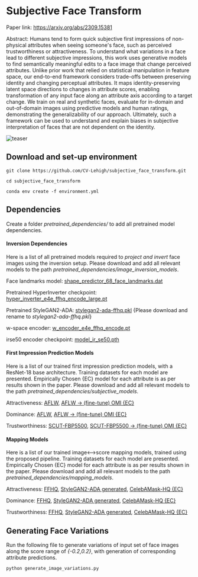 # Subjective Face Transform

Paper link: https://arxiv.org/abs/2309.15381

Abstract: Humans tend to form quick subjective first impressions of non-physical attributes when seeing someone's face, such as perceived trustworthiness or attractiveness. To understand what variations in a face lead to different subjective impressions, this work uses generative models to find semantically meaningful edits to a face image that change perceived attributes. Unlike prior work that relied on statistical manipulation in feature space, our end-to-end framework considers trade-offs between preserving identity and changing perceptual attributes. It maps identity-preserving latent space directions to changes in attribute scores, enabling transformation of any input face along an attribute axis according to a target change. We train on real and synthetic faces, evaluate for in-domain and out-of-domain images using predictive models and human ratings, demonstrating the generalizability of our approach. Ultimately, such a framework can be used to understand and explain biases in subjective interpretation of faces that are not dependent on the identity.

![teaser](teaser.png)

## Download and set-up environment

```
git clone https://github.com/CV-Lehigh/subjective_face_transform.git

cd subjective_face_transform

conda env create -f environment.yml
```

## Dependencies

Create a folder *pretrained_dependencies/* to add all pretrained model dependencies.

#### Inversion Dependencies

Here is a list of all pretrained models required to *project and invert* face images using the inversion setup. Please download and add all relevant models to the path *pretrained_dependencies/image_inversion_models*.

Face landmarks model: [shape_predictor_68_face_landmarks.dat](https://github.com/italojs/facial-landmarks-recognition/blob/master/shape_predictor_68_face_landmarks.dat)

Pretrained HyperInverter checkpoint: [hyper_inverter_e4e_ffhq_encode_large.pt](https://drive.google.com/file/d/1JxKAHk-u4joVq1NmDsVcR_ov-cNWFBSu/view)

Pretrained StyleGAN2-ADA: [stylegan2-ada-ffhq.pkl](https://nvlabs-fi-cdn.nvidia.com/stylegan2-ada-pytorch/pretrained/ffhq.pkl) {Please download and rename to *stylegan2-ada-ffhq.pkl*}

w-space encoder: [w_encoder_e4e_ffhq_encode.pt](https://drive.google.com/file/d/1uVqnXDBujAv4a4TU99SFIwKeAG-H6pzp/view)

irse50 encoder checkpoint: [model_ir_se50.pth](https://drive.google.com/file/d/1KW7bjndL3QG3sxBbZxreGHigcCCpsDgn/view)

#### First Impression Prediction Models

Here is a list of our trained first impression prediction models, with a ResNet-18 base architecture. Training datasets for each model are presented. Empirically Chosen {EC} model for each attribute is as per results shown in the paper. Please download and add all relevant models to the path *pretrained_dependencies/subjective_models*.

Attractiveness: [AFLW](), [AFLW &#8594; (fine-tune) OMI {EC}]()

Dominance: [AFLW](), [AFLW &#8594; (fine-tune) OMI {EC}]()

Trustworthiness: [SCUT-FBP5500](), [SCUT-FBP5500 &#8594; (fine-tune) OMI {EC}]()

#### Mapping Models

Here is a list of our trained image⟷score mapping models, trained using the proposed pipeline. Training datasets for each model are presented. Empirically Chosen {EC} model for each attribute is as per results shown in the paper. Please download and add all relevant models to the path *pretrained_dependencies/mapping_models*.

Attractiveness: [FFHQ](), [StyleGAN2-ADA generated](), [CelebAMask-HQ {EC}]()

Dominance: [FFHQ](), [StyleGAN2-ADA generated](), [CelebAMask-HQ {EC}]()

Trustworthiness: [FFHQ](), [StyleGAN2-ADA generated](), [CelebAMask-HQ {EC}]()

## Generating Face Variations

Run the following file to generate variations of input set of face images along the score range of *{-0.2,0.2}*, with generation of corresponding attribute predictions.

```
python generate_image_variations.py
```
